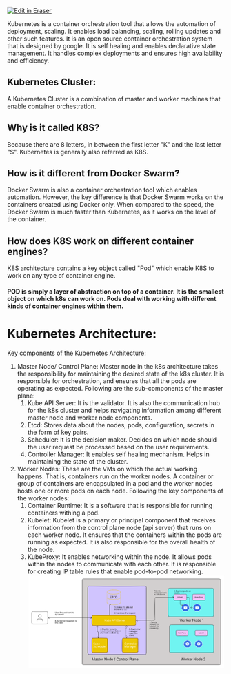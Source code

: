 <p><a target="_blank" href="https://app.eraser.io/workspace/5SbAyc1y0ja2Bw5HOPb1" id="edit-in-eraser-github-link"><img alt="Edit in Eraser" src="https://firebasestorage.googleapis.com/v0/b/second-petal-295822.appspot.com/o/images%2Fgithub%2FOpen%20in%20Eraser.svg?alt=media&amp;token=968381c8-a7e7-472a-8ed6-4a6626da5501"></a></p>

Kubernetes is a container orchestration tool that allows the automation of deployment, scaling. It enables load balancing, scaling, rolling updates and other such features. It is an open source container orchestration system that is designed by google. It is self healing and enables declarative state management. It handles complex deployments and ensures high availability and efficiency. 

## Kubernetes Cluster: 
A Kubernetes Cluster is a combination of master and worker machines that enable container orchestration. 

## Why is it called K8S? 
Because there are 8 letters, in between the first letter "K" and the last letter "S". Kubernetes is generally also referred as K8S. 

## How is it different from Docker Swarm? 
Docker Swarm is also a container orchestration tool which enables automation. However, the key difference is that Docker Swarm works on the containers created using Docker only. When compared to the speed, the Docker Swarm is much faster than Kubernetes, as it works on the level of the container. 

## How does K8S work on different container engines? 
K8S architecture contains a key object called "Pod" which enable K8S to work on any type of container engine. 

#### POD is simply a layer of abstraction on top of a container. It is the smallest object on which k8s can work on. Pods deal with working with different kinds of container engines within them.
#  Kubernetes Architecture:
 Key components of the Kubernetes Architecture: 

1.  Master Node/ Control Plane: Master node in the k8s architecture takes the responsibility for maintaining the desired state of the k8s cluster. It is responsible for orchestration, and ensures that all the pods are operating as expected. Following are the sub-components of the master plane:
    1. Kube API Server: It is the validator. It is also the communication hub for the k8s cluster and helps navigating information among different master node and worker node components. 
    2. Etcd: Stores data about the nodes, pods, configuration, secrets in the form of key pairs. 
    3. Scheduler: It is the decision maker.  Decides on which node should the user request be processed based on the user requirements. 
    4. Controller Manager: It enables self healing mechanism. Helps in maintaining the state of the cluster.
2. Worker Nodes: These are the VMs on which the actual working happens. That is, containers run on the worker nodes. A container or group of containers are encapsulated in a pod and the worker nodes hosts one or more pods on each node. Following the key components of the worker nodes: 
    1. Container Runtime: It is a software that is responsible for running containers withing a pod. 
    2. Kubelet: Kubelet is a primary or principal component that receives information from the control plane node (api server) that runs on each worker node. It ensures that the containers within the pods are running as expected. It is also responsible for the overall health of the node. 
    3. KubeProxy: It enables networking within the node. It allows pods within the nodes to communicate with each other. It is responsible for creating IP table rules that enable pod-to-pod networking. 
![K8S Architecture](/.eraser/5SbAyc1y0ja2Bw5HOPb1___5xDTFinwA9fr5hUYeqTxN5JwMS42___---figure----LkjBPRMkpIOflvOb_VQ7---figure---_PRGcgIvotH8B0X1WzSpRg.png "K8S Architecture")







<!--- Eraser file: https://app.eraser.io/workspace/5SbAyc1y0ja2Bw5HOPb1 --->